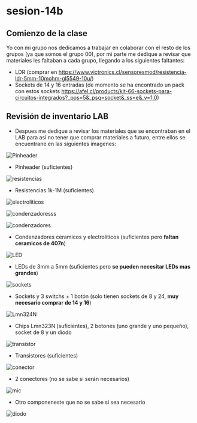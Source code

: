 # sesion-14b
## Comienzo de la clase

Yo con mi grupo nos dedicamos a trabajar en colaborar con el resto de los grupos (ya que somos el grupo 00), por mi parte me dedique a revisar que materiales les faltaban a cada grupo, llegando a los siguientes faltantes:
- LDR (comprar en https://www.victronics.cl/sensoresmod/resistencia-ldr-5mm-10mohm-gl5549-10u/)
- Sockets de  14 y 16 entradas (de momento se ha encontrado un pack con estos sockets https://afel.cl/products/kit-66-sockets-para-circuitos-integrados?_pos=5&_psq=socket&_ss=e&_v=1.0)

## Revisión de inventario LAB

- Despues me dedique a revisar los materiales que se encontraban en el LAB para así no tener que comprar materiales a futuro, entre ellos se encuentrane en las siguientes imagenes:

![Pinheader](https://github.com/duckusu/dis8644-2025-1-proyectos/blob/main/21-duckusu/sesion-14b/archivos/pinheader.jpg)

- Pinheader (suficientes)

![resistencias](https://github.com/duckusu/dis8644-2025-1-proyectos/blob/main/21-duckusu/sesion-14b/archivos/resistencias.jpg)

- Resistencias 1k-1M (suficientes)

![electroliticos](https://github.com/duckusu/dis8644-2025-1-proyectos/blob/main/21-duckusu/sesion-14b/archivos/electroliticos.jpg)

![condenzadoresss](https://github.com/duckusu/dis8644-2025-1-proyectos/blob/main/21-duckusu/sesion-14b/archivos/condenzadoresss.jpg)

![condenzadores](https://github.com/duckusu/dis8644-2025-1-proyectos/blob/main/21-duckusu/sesion-14b/archivos/condenzadores.jpg)

- Condenzadores ceramicos y electroliticos (suficientes pero **faltan ceramicos de 407n**)

![LED](https://github.com/duckusu/dis8644-2025-1-proyectos/blob/main/21-duckusu/sesion-14b/archivos/led.jpg)

- LEDs de 3mm a 5mm (suficientes pero **se pueden necesitar LEDs mas grandes**)

![sockets](https://github.com/duckusu/dis8644-2025-1-proyectos/blob/main/21-duckusu/sesion-14b/archivos/sockets.jpg)

- Sockets y 3 switchs + 1 botón (solo tienen sockets de 8 y 24, **muy necesario comprar de 14 y 16**)

![Lmn324N](https://github.com/duckusu/dis8644-2025-1-proyectos/blob/main/21-duckusu/sesion-14b/archivos/chips.jpg)

- Chips Lmn323N (suficientes), 2 botones (uno grande y uno pequeño), socket de 8 y un diodo

![transistor](https://github.com/duckusu/dis8644-2025-1-proyectos/blob/main/21-duckusu/sesion-14b/archivos/transistor.jpg)

- Transistores (suficientes)

![conector](https://github.com/duckusu/dis8644-2025-1-proyectos/blob/main/21-duckusu/sesion-14b/archivos/conector.jpg)

- 2 conectores (no se sabe si serán necesarios)

![mic](https://github.com/duckusu/dis8644-2025-1-proyectos/blob/main/21-duckusu/sesion-14b/archivos/mic.jpg)

- Otro componeneste que no se sabe si sea necesario

![diodo](https://github.com/duckusu/dis8644-2025-1-proyectos/blob/main/21-duckusu/sesion-14b/archivos/diodo.jpg)




  


